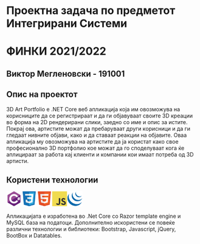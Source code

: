 # Проектна задача по предметот Интегрирани Системи
# ФИНКИ 2021/2022
## Виктор Мегленовски - 191001

## Опис на проектот

3D Art Portfolio е .NET Core веб апликација која им овозможува на корисниците да се регистрираат и да ги објавуваат своите 3D креации во форма на 2D рендерирани слики, заедно со име и опис за истите. Покрај ова, артистите можат да пребаруваат други корисници и да ги гледаат нивните објави, како и да ставаат реакции на објавите. Оваа апликација му овозможува на артистите да ја користат како свое професионално 3D портфолио кое можат да го споделуваат кога ќе аплицираат за работа кај клиенти и компании кои имаат потреба од 3D артисти. 

## Користени технологии

<a href="https://docs.microsoft.com/en-us/dotnet/csharp/"><img src="https://raw.githubusercontent.com/devicons/devicon/master/icons/csharp/csharp-original.svg" height="40px" width="40px" /></a><a href="https://developer.mozilla.org/en-US/docs/Web/CSS"><img src="https://raw.githubusercontent.com/devicons/devicon/master/icons/css3/css3-original.svg" height="40px" width="40px" /></a><a href="https://developer.mozilla.org/en-US/docs/Web/HTML"><img src="https://raw.githubusercontent.com/devicons/devicon/master/icons/html5/html5-original.svg" height="40px" width="40px" /></a><a href="https://developer.mozilla.org/en-US/docs/Web/JavaScript"><img src="https://raw.githubusercontent.com/devicons/devicon/master/icons/javascript/javascript-original.svg" height="40px" width="40px" /></a><a href="https://jquery.com/"><img src="https://raw.githubusercontent.com/devicons/devicon/master/icons/jquery/jquery-original.svg" height="40px" width="40px" /></a>

Апликацијата е изработена во .Net Core со Razor template engine и MySQL база на податоци. Дополнително искористени се повеќе различни технологии и библиотеки: Bootstrap, Javascript, jQuery, BootBox и Datatables.

